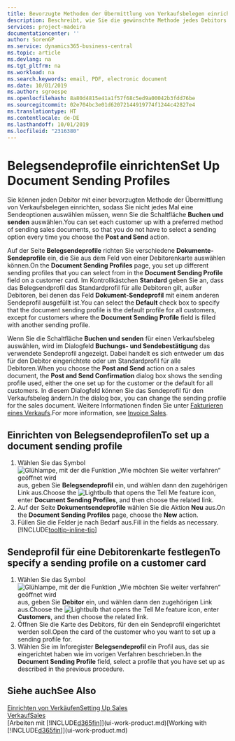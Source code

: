 ```yaml
---
title: Bevorzugte Methoden der Übermittlung von Verkaufsbelegen einrichten | Microsoft Docs
description: Beschreibt, wie Sie die gewünschte Methode jedes Debitors der Übermittlung von Verkaufsbelegen eingerichtet, z Buchen, PDF-Dateien, elektronischer Beleg, usw.
services: project-madeira
documentationcenter: ''
author: SorenGP
ms.service: dynamics365-business-central
ms.topic: article
ms.devlang: na
ms.tgt_pltfrm: na
ms.workload: na
ms.search.keywords: email, PDF, electronic document
ms.date: 10/01/2019
ms.author: sgroespe
ms.openlocfilehash: 8a80d4815e41a1f57f68c5ed9a00042b3fdd76be
ms.sourcegitcommit: 02e704bc3e01d62072144919774f1244c42827e4
ms.translationtype: HT
ms.contentlocale: de-DE
ms.lasthandoff: 10/01/2019
ms.locfileid: "2316380"
---
```

# <a name="set-up-document-sending-profiles"></a><span data-ttu-id="6f9f6-103">Belegsendeprofile einrichten</span><span class="sxs-lookup"><span data-stu-id="6f9f6-103">Set Up Document Sending Profiles</span></span>
<span data-ttu-id="6f9f6-104">Sie können jeden Debitor mit einer bevorzugten Methode der Übermittlung von Verkaufsbelegen einrichten, sodass Sie nicht jedes Mal eine Sendeoptionen auswählen müssen, wenn Sie die Schaltfläche **Buchen und senden** auswählen.</span><span class="sxs-lookup"><span data-stu-id="6f9f6-104">You can set each customer up with a preferred method of sending sales documents, so that you do not have to select a sending option every time you choose the **Post and Send** action.</span></span>

<span data-ttu-id="6f9f6-105">Auf der Seite **Belegsendeprofile** richten Sie verschiedene **Dokumente-Sendeprofile** ein, die Sie aus dem Feld von einer Debitorenkarte auswählen können.</span><span class="sxs-lookup"><span data-stu-id="6f9f6-105">On the **Document Sending Profiles** page, you set up different sending profiles that you can select from in the **Document Sending Profile** field on a customer card.</span></span> <span data-ttu-id="6f9f6-106">Im Kontrollkästchen **Standard** geben Sie an, dass das Belegsendprofil das Standardprofil für alle Debitoren gilt, außer Debitoren, bei denen das Feld **Dokument-Sendeprofil** mit einem anderen Sendeprofil ausgefüllt ist.</span><span class="sxs-lookup"><span data-stu-id="6f9f6-106">You can select the **Default** check box to specify that the document sending profile is the default profile for all customers, except for customers where the **Document Sending Profile** field is filled with another sending profile.</span></span>

<span data-ttu-id="6f9f6-107">Wenn Sie die Schaltfläche **Buchen und senden** für einen Verkaufsbeleg auswählen, wird im Dialogfeld **Buchungs- und Sendebestätigung** das verwendete Sendeprofil angezeigt. Dabei handelt es sich entweder um das für den Debitor eingerichtete oder um Standardprofil für alle Debitoren.</span><span class="sxs-lookup"><span data-stu-id="6f9f6-107">When you choose the **Post and Send** action on a sales document, the **Post and Send Confirmation** dialog box shows the sending profile used, either the one set up for the customer or the default for all customers.</span></span> <span data-ttu-id="6f9f6-108">In diesem Dialogfeld können Sie das Sendeprofil für den Verkaufsbeleg ändern.</span><span class="sxs-lookup"><span data-stu-id="6f9f6-108">In the dialog box, you can change the sending profile for the sales document.</span></span> <span data-ttu-id="6f9f6-109">Weitere Informationen finden Sie unter [Fakturieren eines Verkaufs](sales-how-invoice-sales.md).</span><span class="sxs-lookup"><span data-stu-id="6f9f6-109">For more information, see [Invoice Sales](sales-how-invoice-sales.md).</span></span>

## <a name="to-set-up-a-document-sending-profile"></a><span data-ttu-id="6f9f6-110">Einrichten von Belegsendeprofilen</span><span class="sxs-lookup"><span data-stu-id="6f9f6-110">To set up a document sending profile</span></span>
1. <span data-ttu-id="6f9f6-111">Wählen Sie das Symbol ![Glühlampe, mit der die Funktion „Wie möchten Sie weiter verfahren“ geöffnet wird](media/ui-search/search_small.png "Wie möchten Sie weiter verfahren?") aus, geben Sie **Belegsendeprofil** ein, und wählen dann den zugehörigen Link aus.</span><span class="sxs-lookup"><span data-stu-id="6f9f6-111">Choose the ![Lightbulb that opens the Tell Me feature](media/ui-search/search_small.png "Tell me what you want to do") icon, enter **Document Sending Profiles**, and then choose the related link.</span></span>
2. <span data-ttu-id="6f9f6-112">Auf der Seite **Dokumentsendeprofile** wählen Sie die Aktion **Neu** aus.</span><span class="sxs-lookup"><span data-stu-id="6f9f6-112">On the **Document Sending Profiles** page, choose the **New** action.</span></span>
3. <span data-ttu-id="6f9f6-113">Füllen Sie die Felder je nach Bedarf aus.</span><span class="sxs-lookup"><span data-stu-id="6f9f6-113">Fill in the fields as necessary.</span></span> [!INCLUDE[tooltip-inline-tip](includes/tooltip-inline-tip_md.md)]

## <a name="to-specify-a-sending-profile-on-a-customer-card"></a><span data-ttu-id="6f9f6-114">Sendeprofil für eine Debitorenkarte festlegen</span><span class="sxs-lookup"><span data-stu-id="6f9f6-114">To specify a sending profile on a customer card</span></span>
1. <span data-ttu-id="6f9f6-115">Wählen Sie das Symbol ![Glühlampe, mit der die Funktion „Wie möchten Sie weiter verfahren“ geöffnet wird](media/ui-search/search_small.png "Wie möchten Sie weiter verfahren?") aus, geben Sie **Debitor** ein, und wählen dann den zugehörigen Link aus.</span><span class="sxs-lookup"><span data-stu-id="6f9f6-115">Choose the ![Lightbulb that opens the Tell Me feature](media/ui-search/search_small.png "Tell me what you want to do") icon, enter **Customers**, and then choose the related link.</span></span>
2. <span data-ttu-id="6f9f6-116">Öffnen Sie die Karte des Debitors, für den ein Sendeprofil eingerichtet werden soll.</span><span class="sxs-lookup"><span data-stu-id="6f9f6-116">Open the card of the customer who you want to set up a sending profile for.</span></span>
3. <span data-ttu-id="6f9f6-117">Wählen Sie im Inforegister **Belegsendeprofil** ein Profil aus, das sie eingerichtet haben wie im vorigen Verfahren beschrieben.</span><span class="sxs-lookup"><span data-stu-id="6f9f6-117">In the **Document Sending Profile** field, select a profile that you have set up as described in the previous procedure.</span></span>

## <a name="see-also"></a><span data-ttu-id="6f9f6-118">Siehe auch</span><span class="sxs-lookup"><span data-stu-id="6f9f6-118">See Also</span></span>
[<span data-ttu-id="6f9f6-119">Einrichten von Verkäufen</span><span class="sxs-lookup"><span data-stu-id="6f9f6-119">Setting Up Sales</span></span>](sales-setup-sales.md)  
[<span data-ttu-id="6f9f6-120">Verkauf</span><span class="sxs-lookup"><span data-stu-id="6f9f6-120">Sales</span></span>](sales-manage-sales.md)  
<span data-ttu-id="6f9f6-121">[Arbeiten mit [!INCLUDE[d365fin](includes/d365fin_md.md)]](ui-work-product.md)</span><span class="sxs-lookup"><span data-stu-id="6f9f6-121">[Working with [!INCLUDE[d365fin](includes/d365fin_md.md)]](ui-work-product.md)</span></span>
